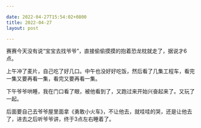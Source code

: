 ```yaml
---

date: 2022-04-27T15:54:02+0800
title: 2022-04-27
layout: post

---
```


赛赛今天没有说“宝宝去找爷爷”，直接偷偷摸摸的抱着恐龙枕就走了，据说才6点。

上午冲了麦片，自己吃了好几口。中午也没好好吃饭，然后看了几集工程车，看完一集又要再看一集，看完又要再看一集。

下午爷爷哄睡，我在门口看了眼，被他看到了，又跑过来开始兴奋起来了。又玩了一起。

后面要自己去爷爷屋里面拿《勇敢小火车》，不让他去，就哇哇的哭，还是让他去了，进去之后听爷爷讲，终于3点左右睡着了。
